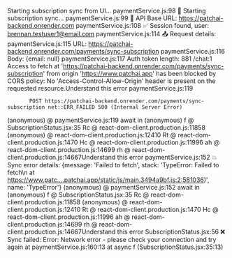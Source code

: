 Starting subscription sync from UI...
paymentService.js:98 🔄 Starting subscription sync...
paymentService.js:99 📍 API Base URL: https://patchai-backend.onrender.com
paymentService.js:108 ✅ Session found, user: brennan.testuser1@email.com
paymentService.js:114 📤 Request details:
paymentService.js:115   URL: https://patchai-backend.onrender.com/payments/sync-subscription
paymentService.js:116   Body: {email: null}
paymentService.js:117   Auth token length: 881
/chat:1 Access to fetch at 'https://patchai-backend.onrender.com/payments/sync-subscription' from origin 'https://www.patchai.app' has been blocked by CORS policy: No 'Access-Control-Allow-Origin' header is present on the requested resource.Understand this error
paymentService.js:119 
            
            
           POST https://patchai-backend.onrender.com/payments/sync-subscription net::ERR_FAILED 500 (Internal Server Error)
(anonymous) @ paymentService.js:119
await in (anonymous)
f @ SubscriptionStatus.jsx:35
Rc @ react-dom-client.production.js:11858
(anonymous) @ react-dom-client.production.js:12410
Rt @ react-dom-client.production.js:1470
Hc @ react-dom-client.production.js:11996
ah @ react-dom-client.production.js:14699
rh @ react-dom-client.production.js:14667Understand this error
paymentService.js:152 💥 Sync error details: {message: 'Failed to fetch', stack: 'TypeError: Failed to fetch\n    at https://www.patc….patchai.app/static/js/main.3494a9bf.js:2:581036)', name: 'TypeError'}
(anonymous) @ paymentService.js:152
await in (anonymous)
f @ SubscriptionStatus.jsx:35
Rc @ react-dom-client.production.js:11858
(anonymous) @ react-dom-client.production.js:12410
Rt @ react-dom-client.production.js:1470
Hc @ react-dom-client.production.js:11996
ah @ react-dom-client.production.js:14699
rh @ react-dom-client.production.js:14667Understand this error
SubscriptionStatus.jsx:56 ❌ Sync failed: Error: Network error - please check your connection and try again
    at paymentService.js:160:13
    at async f (SubscriptionStatus.jsx:35:13)
